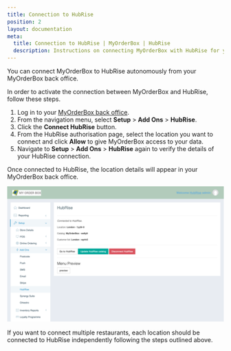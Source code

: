 ```yaml
---
title: Connection to HubRise
position: 2
layout: documentation
meta:
  title: Connection to HubRise | MyOrderBox | HubRise
  description: Instructions on connecting MyOrderBox with HubRise for your EPOS to work with other apps as a cohesive whole. Connect apps and synchronise your data.
---
```


You can connect MyOrderBox to HubRise autonomously from your MyOrderBox back office.

In order to activate the connection between MyOrderBox and HubRise, follow these steps.

1. Log in to your [MyOrderBox back office](https://go.myorderboxhq.com/).
2. From the navigation menu, select **Setup** > **Add Ons** > **HubRise**.
3. Click the **Connect HubRise** button.
4. From the HubRise authorisation page, select the location you want to connect and click **Allow** to give MyOrderBox access to your data.
5. Navigate to **Setup** > **Add Ons** > **HubRise** again to verify the details of your HubRise connection.

Once connected to HubRise, the location details will appear in your MyOrderBox back office.

![The HubRise connection page in your MyOrderBox back office](../images/002-en-myorderbox-connection-page.png)

If you want to connect multiple restaurants, each location should be connected to HubRise independently following the steps outlined above.
